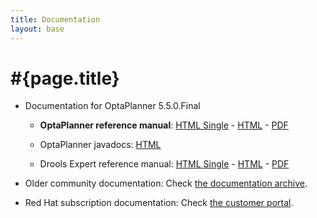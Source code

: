 ```yaml
---
title: Documentation
layout: base
---
```

# #{page.title}

* Documentation for OptaPlanner 5.5.0.Final

    * **OptaPlanner reference manual**: [HTML Single](http://docs.jboss.org/drools/release/5.5.0.Final/drools-planner-docs/html_single/index.html) -
    [HTML](http://docs.jboss.org/drools/release/5.5.0.Final/drools-planner-docs/html/index.html) -
    [PDF](http://docs.jboss.org/drools/release/5.5.0.Final/drools-planner-docs/pdf/drools-planner-docs.pdf)

    * OptaPlanner javadocs: [HTML](http://docs.jboss.org/drools/release/5.5.0.Final/drools-planner-javadoc/index.html)

    * Drools Expert reference manual: [HTML Single](http://docs.jboss.org/drools/release/5.5.0.Final/drools-expert-docs/html_single/index.html) -
    [HTML](http://docs.jboss.org/drools/release/5.5.0.Final/drools-expert-docs/html/index.html) -
    [PDF](http://docs.jboss.org/drools/release/5.5.0.Final/drools-expert-docs/pdf/drools-expert-docs.pdf)

* Older community documentation: Check [the documentation archive](http://docs.jboss.org/drools/release/).

* Red Hat subscription documentation: Check [the customer portal](https://access.redhat.com/knowledge/docs/).
